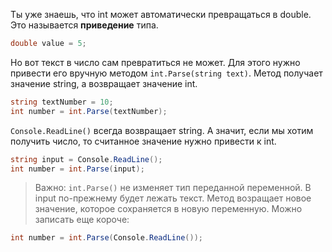 Ты уже знаешь, что int может автоматически превращаться в double. Это называется **приведение** типа.
```cs
double value = 5;
```
Но вот текст в число сам превратиться не может. Для этого нужно привести его вручную методом `int.Parse(string text)`. Метод получает значение string, а возвращает значение int.
```cs
string textNumber = 10;
int number = int.Parse(textNumber);
```
`Console.ReadLine()` всегда возвращает string. А значит, если мы хотим получить число, то считанное значение нужно привести к int.
```cs
string input = Console.ReadLine();
int number = int.Parse(input);
```
>Важно: `int.Parse()` не изменяет тип переданной переменной. В input по-прежнему будет лежать текст. Метод возращает новое значение, которое сохраняется в новую переменную.
Можно записать еще короче:
```cs
int number = int.Parse(Console.ReadLine());
```

